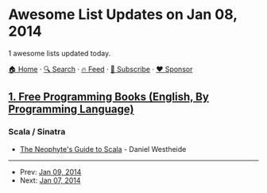 # Awesome List Updates on Jan 08, 2014

1 awesome lists updated today.

[🏠 Home](/README.md) · [🔍 Search](https://www.trackawesomelist.com/search/) · [🔥 Feed](https://www.trackawesomelist.com/rss.xml) · [📮 Subscribe](https://trackawesomelist.us17.list-manage.com/subscribe?u=d2f0117aa829c83a63ec63c2f&id=36a103854c) · [❤️  Sponsor](https://github.com/sponsors/theowenyoung)



## [1. Free Programming Books (English, By Programming Language)](/content/EbookFoundation/free-programming-books/README.md)

### Scala / Sinatra

*   [The Neophyte's Guide to Scala](http://danielwestheide.com/scala/neophytes.html) - Daniel Westheide

---

- Prev: [Jan 09, 2014](/content/2014/01/09/README.md)
- Next: [Jan 07, 2014](/content/2014/01/07/README.md)